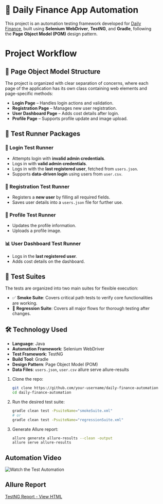 # 🧪 Daily Finance App Automation 

This project is an automation testing framework developed for [Daily Finance](https://dailyfinance.roadtocareer.net/), built using **Selenium WebDriver**, **TestNG**, and **Gradle**, following the **Page Object Model (POM)** design pattern.

# Project Workflow
## 📁 Page Object Model Structure

The project is organized with clear separation of concerns, where each page of the application has its own class containing web elements and page-specific methods:

* **Login Page** – Handles login actions and validation.
* **Registration Page** – Manages new user registration.
* **User Dashboard Page** – Adds cost details after login.
* **Profile Page** – Supports profile update and image upload.

## 🧪 Test Runner Packages

### 🔐 Login Test Runner

* Attempts login with **invalid admin credentials**.
* Logs in with **valid admin credentials**.
* Logs in with the **last registered user**, fetched from `users.json`.
* Supports **data-driven login** using users from `user.csv`.

### 📝 Registration Test Runner

* Registers a **new user** by filling all required fields.
* Saves user details into a `users.json` file for further use.

### 👤 Profile Test Runner

* Updates the profile information.
* Uploads a profile image.

### 📊 User Dashboard Test Runner

* Logs in the **last registered user**.
* Adds cost details on the dashboard.

## 🧪 Test Suites

The tests are organized into two main suites for flexible execution:

* ✅ **Smoke Suite**: Covers critical path tests to verify core functionalities are working.
* 🔁 **Regression Suite**: Covers all major flows for thorough testing after changes.

## 🛠 Technology Used

* **Language**: Java
* **Automation Framework**: Selenium WebDriver
* **Test Framework**: TestNG
* **Build Tool**: Gradle
* **Design Pattern**: Page Object Model (POM)
* **Data Files**: `users.json`, `user.csv`
allure serve allure-results

1. Clone the repo:

   ```bash
   git clone https://github.com/your-username/daily-finance-automation.git
   cd daily-finance-automation
   ```

2. Run the desired test suite:

   ```bash
   gradle clean test -PsuiteName="smokeSuite.xml"
   # or
   gradle clean test -PsuiteName="regressionSuite.xml"
   ```
3. Generate Allure report:

   ```bash
   allure generate allure-results --clean -output 
   allure serve allure-results
   ```

## Automation Video

![Watch the Test Automation](https://github.com/user-attachments/assets/a56c85bc-aad4-4ee4-aa5e-1722dbae2674)

## Allure Report

[TestNG Report - View HTML](http://192.168.0.100:49701/index.html)
